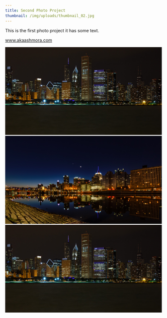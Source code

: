 ```yaml
---
title: Second Photo Project
thumbnail: /img/uploads/thumbnail_02.jpg
---
```

This is the first photo project it has some text.

www.akaashmora.com

![Skyline](/img/uploads/fullpic1.jpg)
![Skyline](/img/uploads/fullpic2.jpg)
![Skyline](/img/uploads/fullpic3.jpg)
